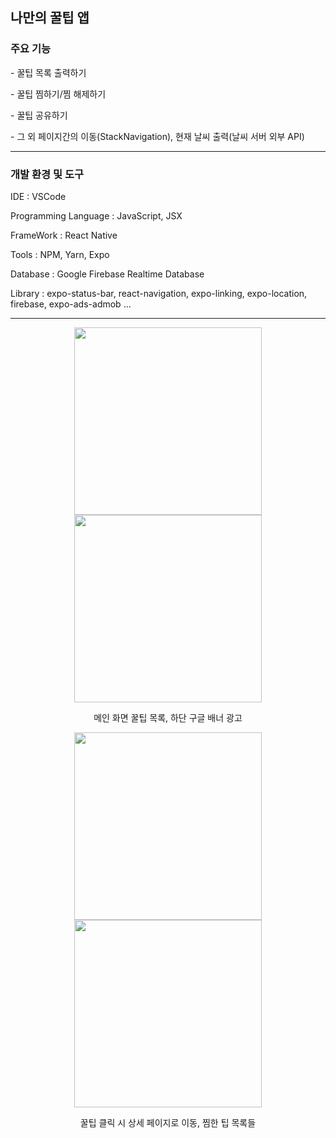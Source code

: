 <h2>나만의 꿀팁 앱</h2>

<h3>주요 기능</h3>
<p>- 꿀팁 목록 출력하기</p>
<p>- 꿀팁 찜하기/찜 해제하기</p>
<p>- 꿀팁 공유하기</p>
<p>- 그 외 페이지간의 이동(StackNavigation), 현재 날씨 출력(날씨 서버 외부 API)</p>
<hr>

<h3>개발 환경 및 도구</h3>
<p>IDE : VSCode</p>
<p>Programming Language : JavaScript, JSX</p>
<p>FrameWork : React Native</p>
<p>Tools : NPM, Yarn, Expo</p>
<p>Database : Google Firebase Realtime Database</p>
<p>Library : expo-status-bar, react-navigation, expo-linking, expo-location, firebase, expo-ads-admob ...</p>

<hr>

<div align="center">
  <img src="https://user-images.githubusercontent.com/75527311/125909815-cf9cc89a-b6b5-4326-897f-5e8f73b97c20.jpg" width="300">  
  <img src="https://user-images.githubusercontent.com/75527311/125910423-6b1fb46a-9c02-4d3d-a16a-114b0f978fba.jpg" width="300">
  <p>메인 화면 꿀팁 목록, 하단 구글 배너 광고<p>
</div>
<p> </p>
<div align="center">
  <img src="https://user-images.githubusercontent.com/75527311/125910353-11e4e8b4-310a-484d-9545-4dfb9899555a.jpg" width="300">
  <img src="https://user-images.githubusercontent.com/75527311/125910594-b199b847-2494-4503-91b7-658222a08871.jpg" width="300">
  <p>꿀팁 클릭 시 상세 페이지로 이동, 찜한 팁 목록들</p>
</div>
